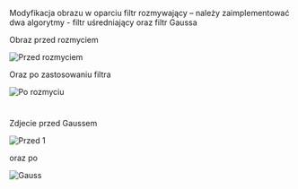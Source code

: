 Modyfikacja obrazu w oparciu filtr rozmywający – należy zaimplementować dwa algorytmy -
filtr uśredniający oraz filtr Gaussa

Obraz przed rozmyciem


![Przed rozmyciem](https://user-images.githubusercontent.com/80647495/122532985-5a27fb80-d021-11eb-9f03-6d30bff95994.png)




Oraz po zastosowaniu filtra


![Po rozmyciu](https://user-images.githubusercontent.com/80647495/122533000-5e541900-d021-11eb-8ef0-bbf4c1732027.png)

#

Zdjecie przed Gaussem


![Przed 1](https://user-images.githubusercontent.com/80647495/122530865-3b286a00-d01f-11eb-9441-acb622a2bed4.png)



oraz po


![Gauss](https://user-images.githubusercontent.com/80647495/122530883-41b6e180-d01f-11eb-812e-531401989485.png)


